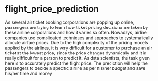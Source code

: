 # flight_price_prediction
As several air ticket booking corporations are popping up online, passengers are trying to learn how ticket pricing decisions are taken by these airline corporations and how it varies so often. Nowadays, airline companies use complicated techniques and approaches to systematically allocate airfare prices. Due to the high complexity of the pricing models applied by the airlines, it is very difficult for a customer to purchase an air ticket at the lowest price, since the price changes dynamically and it is really difficult for a person to predict it. As data scientists, the task given here is to accurately predict the flight price. The prediction will help the passengers to decide a specific airline as per his/her budget and save his/her time and money

